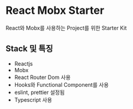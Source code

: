 # React Mobx Starter

React와 Mobx를 사용하는 Project를 위한 Starter Kit

## Stack 및 특징

* Reactjs
* Mobx
* React Router Dom 사용
* Hooks와 Functional Component를 사용 
* eslint, prettier 설정됨
* Typescript 사용
